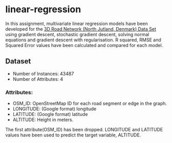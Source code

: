 # linear-regression
In this assignment, multivariate linear regression models have been developed for the [3D Road Network (North Jutland, Denmark) Data Set](https://archive.ics.uci.edu/ml/datasets/3D+Road+Network+(North+Jutland%2C+Denmark)) using gradient descent, stochastic gradient descent, solving normal equations and gradient descent with regularisation. R squared, RMSE and Squared Error values have been calculated and compared for each model.

## Dataset
- Number of Instances: 43487
- Number of Attributes: 4

### Attributes:
 - OSM_ID: OpenStreetMap ID for each road segment or edge in the graph.
 - LONGITUDE: (Google format) longitude
 - LATITUDE: (Google format) latitude
 - ALTITUDE: Height in meters. 
 
The first attribute(OSM_ID) has been dropped. LONGITUDE and LATITUDE values have been used to predict the target variable, ALTITUDE.
